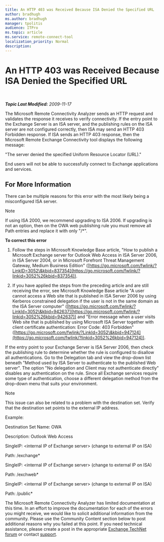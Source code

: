 ```yaml
---
title: An HTTP 403 was Received Because ISA Denied the Specified URL
author: bradhugh
ms.author: bradhugh
manager: tpolitis
audience: ITPro 
ms.topic: article 
ms.service: remote-connect-tool
localization_priority: Normal
description: 
---
```


<div data-xmlns="https://www.w3.org/1999/xhtml">

<div class="topic" data-xmlns="https://www.w3.org/1999/xhtml" data-msxsl="urn:schemas-microsoft-com:xslt" data-cs="https://msdn.microsoft.com/">

<div data-asp="https://msdn2.microsoft.com/asp">

# An HTTP 403 was Received Because ISA Denied the Specified URL

</div>

<div id="mainSection">

<div id="mainBody">

<span> </span>

_**Topic Last Modified:** 2009-11-17_

The Microsoft Remote Connectivity Analyzer sends an HTTP request and validates the response it receives to verify connectivity. If the entry point to the Exchange Server is an ISA server, and the publishing rules on the ISA server are not configured correctly, then ISA may send an HTTP 403 Forbidden response. If ISA sends an HTTP 403 response, then the Microsoft Remote Exchange Connectivity tool displays the following message:

"The server denied the specified Uniform Resource Locator (URL)."

End users will not be able to successfully connect to Exchange applications and services.

<div>

## For More Information

There can be multiple reasons for this error with the most likely being a misconfigured ISA server.

<div class="alert">


> [!NOTE]
> If using ISA 2000, we recommend upgrading to ISA 2006. If upgrading is not an option, then on the OWA web publishing rule you must remove all Path entries and replace it with only "/*".


</div>

**To correct this error**

1.  Follow the steps in Microsoft Knowledge Base article, "How to publish a Microsoft Exchange server for Outlook Web Access in ISA Server 2006, in ISA Server 2004, or in Microsoft Forefront Threat Management Gateway, Medium Business Edition" ([https://go.microsoft.com/fwlink/?LinkID=3052\&kbid=837354](https://go.microsoft.com/fwlink/?linkid=3052%26kbid=837354)).

2.  If you have applied the steps from the preceding article and are still receiving the error, see Microsoft Knowledge Base article "A user cannot access a Web site that is published in ISA Server 2006 by using Kerberos constrained delegation if the user is not in the same domain as the ISA Server computer" ([https://go.microsoft.com/fwlink/?LinkId=3052\&kbid=942637](https://go.microsoft.com/fwlink/?linkid=3052%26kbid=942637)) and "Error message when a user visits Web site that is published by using Microsoft ISA Server together with client certificate authentication: Error Code: 403 Forbidden" ([https://go.microsoft.com/fwlink/?LinkId=3052\&kbid=947124](https://go.microsoft.com/fwlink/?linkid=3052%26kbid=947124)).

If the entry point to your Exchange Server is ISA Server 2006, then check the publishing rule to determine whether the rule is configured to disallow all authentications. Go to the Delegation tab and view the drop-down list beneath "Method used by ISA Server to authenticate to the published Web server". The option "No delegation and Client may not authenticate directly" disables any authentication on the rule. Since all Exchange services require some type of authentication, choose a different delegation method from the drop-down menu that suits your environment.

<div class="alert">


> [!NOTE]
> This issue can also be related to a problem with the destination set. Verify that the destination set points to the external IP address.


</div>

Example:

Destination Set Name: OWA

Description: Outlook Web Access

SingleIP: \<internal IP of Exchange server\> (change to external IP on ISA)

Path: /exchange\*

SingleIP: \<internal IP of Exchange server\> (change to external IP on ISA)

Path: /exchweb\*

SingleIP: \<internal IP of Exchange server\> (change to external IP on ISA)

Path: /public\*

The Microsoft Remote Connectivity Analyzer has limited documentation at this time. In an effort to improve the documentation for each of the errors you might receive, we would like to solicit additional information from the community. Please use the Community Content section below to post additional reasons why you failed at this point. If you need technical assistance, please create a post in the appropriate [Exchange TechNet forum](https://go.microsoft.com/fwlink/?linkid=73420) or contact [support](https://go.microsoft.com/fwlink/?linkid=8158).

</div>

</div>

<span> </span>

</div>

</div>

</div>

